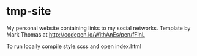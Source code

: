 # tmp-site
My personal website containing links to my social networks.
Template by Mark Thomas at http://codepen.io/WithAnEs/pen/fFlnL

To run locally compile style.scss and open index.html
